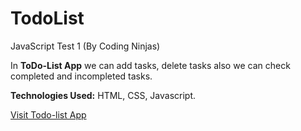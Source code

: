# TodoList

JavaScript Test 1 (By Coding Ninjas)

In <b>ToDo-List App</b> we can add tasks, delete tasks also we can check completed and incompleted tasks.

<b>Technologies Used:</b> HTML, CSS, Javascript.

<a href=https://akhileshdubey1425.github.io/TodoList/.>Visit Todo-list App</a>
